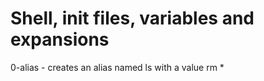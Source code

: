 # Shell, init files, variables and expansions

0-alias - creates an alias named ls with a value rm *


